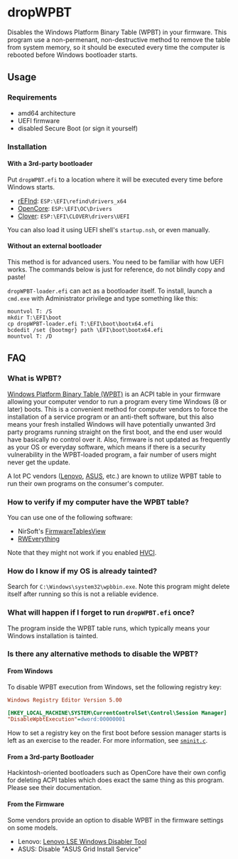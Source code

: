 # dropWPBT

Disables the Windows Platform Binary Table (WPBT) in your firmware. This program use a non-permenant, non-destructive method to remove the table from system memory, so it should be executed every time the computer is rebooted before Windows bootloader starts.

## Usage

### Requirements

* amd64 architecture
* UEFI firmware
* disabled Secure Boot (or sign it yourself)

### Installation

#### With a 3rd-party bootloader

Put `dropWPBT.efi` to a location where it will be executed every time before Windows starts.

* [rEFInd](https://www.rodsbooks.com/refind/): `ESP:\EFI\refind\drivers_x64`
* [OpenCore](https://github.com/acidanthera/OpenCorePkg): `ESP:\EFI\OC\Drivers`
* [Clover](https://github.com/CloverHackyColor/CloverBootloader): `ESP:\EFI\CLOVER\drivers\UEFI`

You can also load it using UEFI shell's `startup.nsh`, or even manually.

#### Without an external bootloader

This method is for advanced users. You need to be familiar with how UEFI works. The commands below is just for reference, do not blindly copy and paste!

`dropWPBT-loader.efi` can act as a bootloader itself. To install, launch a `cmd.exe` with Administrator privilege and type something like this:

```
mountvol T: /S
mkdir T:\EFI\boot
cp dropWPBT-loader.efi T:\EFI\boot\bootx64.efi
bcdedit /set {bootmgr} path \EFI\boot\bootx64.efi
mountvol T: /D
```

## FAQ

### What is WPBT?

[Windows Platform Binary Table (WPBT)](https://download.microsoft.com/download/8/A/2/8A2FB72D-9B96-4E2D-A559-4A27CF905A80/windows-platform-binary-table.docx) is an ACPI table in your firmware allowing your computer vendor to run a program every time Windows (8 or later) boots. This is a convenient method for computer vendors to force the installation of a service program or an anti-theft software, but this also means your fresh installed Windows will have potentially unwanted 3rd party programs running straight on the first boot, and the end user would have basically no control over it. Also, firmware is not updated as frequently as your OS or everyday software, which means if there is a security vulnerability in the WPBT-loaded program, a fair number of users might never get the update.

A lot PC vendors ([Lenovo](https://borncity.com/win/2017/12/06/vendors-rootkit-windows-platform-binary-table-wpbt/), [ASUS](https://www.dpreview.com/forums/thread/4438288), etc.) are known to utilize WPBT table to run their own programs on the consumer's computer.

### How to verify if my computer have the WPBT table?

You can use one of the following software:

* NirSoft's [FirmwareTablesView](https://www.nirsoft.net/utils/firmware_tables_view.html)
* [RWEverything](http://rweverything.com/)

Note that they might not work if you enabled [HVCI](https://docs.microsoft.com/en-us/windows/security/threat-protection/device-guard/enable-virtualization-based-protection-of-code-integrity).

### How do I know if my OS is already tainted?

Search for `C:\Windows\system32\wpbbin.exe`. Note this program might delete itself after running so this is not a reliable evidence.

### What will happen if I forget to run `dropWPBT.efi` once?

The program inside the WPBT table runs, which typically means your Windows installation is tainted.

### Is there any alternative methods to disable the WPBT?

#### From Windows

To disable WPBT execution from Windows, set the following registry key:

```ini
Windows Registry Editor Version 5.00

[HKEY_LOCAL_MACHINE\SYSTEM\CurrentControlSet\Control\Session Manager]
"DisableWpbtExecution"=dword:00000001
```

How to set a registry key on the first boot before session manager starts is left as an exercise to the reader. For more information, see [`sminit.c`](https://careers.microsoft.com/).

#### From a 3rd-party Bootloader

Hackintosh-oriented bootloaders such as OpenCore have their own config for deleting ACPI tables which does exact the same thing as this program. Please see their documentation. 

#### From the Firmware

Some vendors provide an option to disable WPBT in the firmware settings on some models. 

* Lenovo: [Lenovo LSE Windows Disabler Tool](https://support.lenovo.com/no/zh/downloads/ds104370)
* ASUS: Disable "ASUS Grid Install Service"
